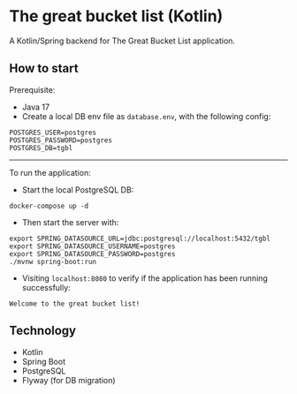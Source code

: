 # The great bucket list (Kotlin)
A Kotlin/Spring backend for The Great Bucket List application.

## How to start

Prerequisite:
- Java 17
- Create a local DB env file as `database.env`, with the following config:
```
POSTGRES_USER=postgres
POSTGRES_PASSWORD=postgres
POSTGRES_DB=tgbl
```

---
To run the application:

- Start the local PostgreSQL DB:
````
docker-compose up -d
````

- Then start the server with:
````
export SPRING_DATASOURCE_URL=jdbc:postgresql://localhost:5432/tgbl
export SPRING_DATASOURCE_USERNAME=postgres
export SPRING_DATASOURCE_PASSWORD=postgres
./mvnw spring-boot:run
````

- Visiting `localhost:8080` to verify if the application has been running successfully:
````
Welcome to the great bucket list!
````

## Technology
- Kotlin
- Spring Boot
- PostgreSQL
- Flyway (for DB migration)
